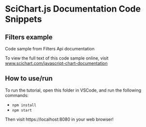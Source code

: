 # SciChart.js Documentation Code Snippets

## Filters example

Code sample from Filters Api documentation 

To view the full text of this code sample online, visit www.scichart.com/javascript-chart-documentation

## How to use/run 


To run the tutorial, open this folder in VSCode, and run the following commands:

* `npm install`
* `npm start` 

Then visit https://localhost:8080 in your web browser! 
